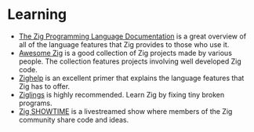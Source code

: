 # Learning

- [The Zig Programming Language Documentation][documentation] is a great overview of all of the language features that Zig provides to those who use it.
- [Awesome Zig][awesome-zig] is a good collection of Zig projects made by various people.
  The collection features projects involving well developed Zig code.
- [Zighelp][zighelp] is an excellent primer that explains the language features that Zig has to offer.
- [Ziglings][ziglings] is highly recommended.
  Learn Zig by fixing tiny broken programs.
- [Zig SHOWTIME][zig-showtime] is a livestreamed show where members of the Zig community share code and ideas.

[awesome-zig]: https://github.com/catdevnull/awesome-zig
[documentation]: https://ziglang.org/documentation/master/
[zighelp]: https://zighelp.org/
[zig-showtime]: https://zig.show/
[ziglings]: https://codeberg.org/ziglings/exercises
